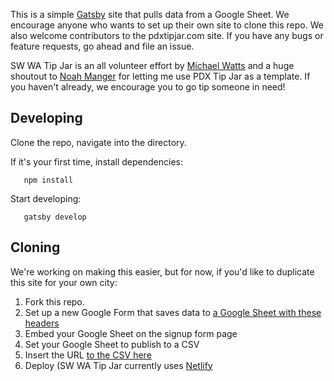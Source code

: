 This is a simple [Gatsby](https://www.gatsbyjs.org/) site that pulls data from a Google Sheet. We encourage anyone who wants to set up their own site to clone this repo. We also welcome contributors to the pdxtipjar.com site. If you have any bugs or feature requests, go ahead and file an issue.

SW WA Tip Jar is an all volunteer effort by [Michael Watts](https://wattsjmichael.com) and a huge shoutout to  [Noah Manger](https://github.com/noahmanger) for letting me use PDX Tip Jar as a template. If you haven't already, we encourage you to go tip someone in need!

## Developing

Clone the repo, navigate into the directory.

If it's your first time, install dependencies:

```shell
   npm install
```

Start developing:

```shell
   gatsby develop
```

## Cloning
We're working on making this easier, but for now, if you'd like to duplicate this site for your own city:

1. Fork this repo.
2. Set up a new Google Form that saves data to [a Google Sheet with these headers](https://docs.google.com/spreadsheets/d/e/2PACX-1vQuZugxK6PwsMWUTHFrWxF7xZ0mmlkIcNLLQ4H8LWjflx_JpPi1804_BgKp-KLNnScVnmcmant9DDmp/pubhtml?gid=1536693349&single=true)
3. Embed your Google Sheet on the signup form page
4. Set your Google Sheet to publish to a CSV
5. Insert the URL [to the CSV here](https://github.com/wattjmichael/swwatipjar/blob/master/src/components/constants.js#L2)
6. Deploy (SW WA Tip Jar currently uses [Netlify](https://netlify.com)

